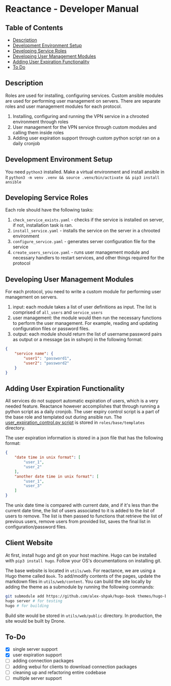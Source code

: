 # Reactance - Developer Manual

## Table of Contents
- [Description](#description)
- [Development Environment Setup](#development-environment-setup)
- [Developing Service Roles](#developing-service-roles)
- [Developing User Management Modules](#developing-user-management-modules)
- [Adding User Expiration Functionality](#adding-user-expiration-functionality)
- [To Do](#to-do)

## Description
Roles are used for installing, configuring services. Custom ansible modules are used for performing user management on servers. There are separate roles and user management modules for each protocol.

1. Installing, configuring and running the VPN service in a chrooted environment through roles
2. User management for the VPN service through custom modules and calling them inside roles
3. Adding user expiration support through custom python script ran on a daily cronjob

## Development Environment Setup
You need `python3` installed. Make a virtual environment and install ansible in it `python3 -m venv .venv && source .venv/bin/activate && pip3 install ansible`

## Developing Service Roles
Each role should have the following tasks:
1. `check_service_exists.yaml` - checks if the service is installed on server, if not, installation task is ran.
2. `install_service.yaml` - installs the service on the server in a chrooted environment
3. `configure_service.yaml` - generates server configuration file for the service
4. `create_users_service.yaml` - runs user management module
and necessary handlers to restart services, and other things required for the protocol

## Developing User Management Modules
For each protocol, you need to write a custom module for performing user management on servers.

1. input: each module takes a list of user definitions as input. The list is comprised of `all_users` and `service_users`
2. user management: the module would then run the necessary functions to perform the user management. For example, reading and updating configuration files or password files.
3. output: each module should return the list of username:password pairs as output or a message (as in sshvpn) in the following format:
```json
{ 
    "service name": {
        "user1": "password1",
        "user2": "password2"
    }
}
```

## Adding User Expiration Functionality
All services do not support automatic expiration of users, which is a very needed feature. Reactance however accomplishes that through running a python script as a daily cronjob. The user expiry control script is a part of the base role and templated out during ansible run. The [user_expiration_control.py script](roles/base/templates/user_expiration_control.py.j2) is stored in `roles/base/templates` directory. 

The user expiration information is stored in a json file that has the following format:
```json
{
    "date time in unix format": [
        "user_1",
        "user_2"
    ],
    "another date time in unix format": [
        "user_1",
        "user_3"
    ]
}

```
The unix date time is compared with current date, and if it's less than the current date time, the list of users associated to it is added to the list of users to remove. The list is then passed to functions that retrieve the list of previous users, remove users from provided list, saves the final list in configuration/password files.

## Client Website
At first, install hugo and git on your host machine. Hugo can be installed with `pip3 install hugo`. Follow your OS's documentations on installing git.

The base website is located in `utils/web`. For reactance, we are using a Hugo theme called `Book`. To add/modify contents of the pages, update the markdown files in `utils/web/content`. You can build the site locally by adding the theme as a submodule by running the following commands:

```sh
git submodule add https://github.com/alex-shpak/hugo-book themes/hugo-book utils/web/themes/hugo-book
hugo server # for testing
hugo # for building
```

Build site would be stored in `utils/web/public` directory. In production, the site would be built by Drone.

## To-Do
- [X] single server support
- [x] user expiration support
- [ ] adding connection packages
- [ ] adding webui for clients to download connection packages
- [ ] cleaning up and refactoring entire codebase
- [ ] multiple server support
